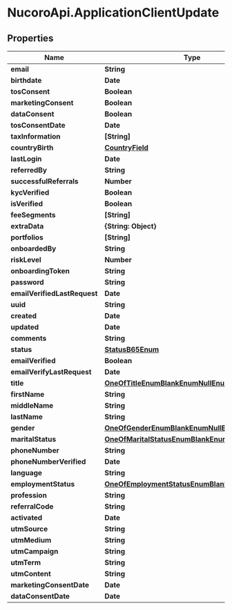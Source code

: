 # NucoroApi.ApplicationClientUpdate

## Properties

Name | Type | Description | Notes
------------ | ------------- | ------------- | -------------
**email** | **String** |  | 
**birthdate** | **Date** |  | [optional] 
**tosConsent** | **Boolean** |  | [optional] 
**marketingConsent** | **Boolean** |  | [optional] 
**dataConsent** | **Boolean** |  | [optional] 
**tosConsentDate** | **Date** |  | [readonly] 
**taxInformation** | **[String]** |  | [readonly] 
**countryBirth** | [**CountryField**](CountryField.md) |  | 
**lastLogin** | **Date** |  | [readonly] 
**referredBy** | **String** |  | 
**successfulReferrals** | **Number** |  | [readonly] 
**kycVerified** | **Boolean** |  | [readonly] 
**isVerified** | **Boolean** |  | [readonly] 
**feeSegments** | **[String]** |  | [readonly] 
**extraData** | **{String: Object}** |  | [optional] 
**portfolios** | **[String]** |  | [readonly] 
**onboardedBy** | **String** |  | [optional] 
**riskLevel** | **Number** |  | [readonly] 
**onboardingToken** | **String** |  | [readonly] 
**password** | **String** |  | [optional] 
**emailVerifiedLastRequest** | **Date** |  | [optional] 
**uuid** | **String** |  | [readonly] 
**created** | **Date** |  | [readonly] 
**updated** | **Date** |  | [readonly] 
**comments** | **String** |  | [optional] 
**status** | [**StatusB65Enum**](StatusB65Enum.md) |  | [readonly] 
**emailVerified** | **Boolean** |  | [optional] 
**emailVerifyLastRequest** | **Date** |  | [optional] 
**title** | [**OneOfTitleEnumBlankEnumNullEnum**](OneOfTitleEnumBlankEnumNullEnum.md) |  | [optional] 
**firstName** | **String** |  | [optional] 
**middleName** | **String** |  | [optional] 
**lastName** | **String** |  | [optional] 
**gender** | [**OneOfGenderEnumBlankEnumNullEnum**](OneOfGenderEnumBlankEnumNullEnum.md) |  | [optional] 
**maritalStatus** | [**OneOfMaritalStatusEnumBlankEnumNullEnum**](OneOfMaritalStatusEnumBlankEnumNullEnum.md) |  | [optional] 
**phoneNumber** | **String** |  | [optional] 
**phoneNumberVerified** | **Date** |  | [optional] 
**language** | **String** |  | 
**employmentStatus** | [**OneOfEmploymentStatusEnumBlankEnumNullEnum**](OneOfEmploymentStatusEnumBlankEnumNullEnum.md) |  | [optional] 
**profession** | **String** |  | [optional] 
**referralCode** | **String** |  | [optional] 
**activated** | **Date** |  | [optional] 
**utmSource** | **String** |  | [optional] 
**utmMedium** | **String** |  | [optional] 
**utmCampaign** | **String** |  | [optional] 
**utmTerm** | **String** |  | [optional] 
**utmContent** | **String** |  | [optional] 
**marketingConsentDate** | **Date** |  | [readonly] 
**dataConsentDate** | **Date** |  | [readonly] 


